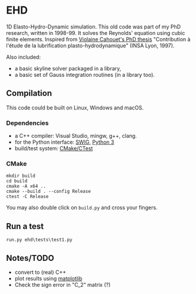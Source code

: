 # EHD

1D Elasto-Hydro-Dynamic simulation. This old code was part of my PhD research, written in 1998-99.
It solves the Reynolds' equation using cubic finite elements.
Inspired from [Violaine Cahouet's PhD thesis](http://www.theses.fr/1997ISAL0054) "Contribution à l'étude de la lubrification plasto-hydrodynamique" (INSA Lyon, 1997). 

Also included:
  * a basic skyline solver packaged in a library,
  * a basic set of Gauss integration routines (in a library too).

## Compilation

This code could be built on Linux, Windows and macOS. 

### Dependencies
  * a C++ compiler: Visual Studio, mingw, g++, clang.
  * for the Python interface: [SWIG](http://www.swig.org/), [Python 3](https://www.python.org/)
  * build/test system: [CMake/CTest](https://cmake.org/)

### CMake
```
mkdir build
cd build
cmake -A x64 ..
cmake --build . --config Release
ctest -C Release
```
You may also double click on `build.py` and cross your fingers.

## Run a test
```
run.py ehd\tests\test1.py
```

## Notes/TODO

  * convert to (real) C++
  * plot results using [matplotlib](https://matplotlib.org/)
  * Check the sign error in "C_2" matrix (?)
